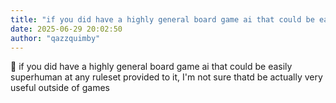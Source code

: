 ```yaml
---
title: "if you did have a highly general board game ai that could be easily superhuman"
date: 2025-06-29 20:02:50
author: "qazzquimby"
---
```


💭 if you did have a highly general board game ai that could be easily superhuman at any ruleset provided to it, I'm not sure thatd be actually very useful outside of games